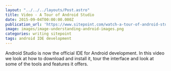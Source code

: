 ```yaml
---
layout: "../../../layouts/Post.astro"
title: Video - A Tour of Android Studio
date: 2015-09-04T00:00:00.000Z
publication_url: 'https://www.sitepoint.com/watch-a-tour-of-android-studio/'
image: images/image-understanding-android-images.png
categories: writing sitepoint
tags: android IDE development
---
```


Android Studio is now the official IDE for Android development. In this video we look at how to download and install it, tour the interface and look at some of the tools and features it offers.
